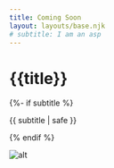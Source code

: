 ```yaml
---
title: Coming Soon
layout: layouts/base.njk
# subtitle: I am an asp
---
```


  <h1>{{title}}</h1>
  {%- if subtitle %}<p class="subtitle">{{ subtitle | safe }}</p>{% endif %}

  ![alt](/images/undraw_work-in-progress.svg) 


 